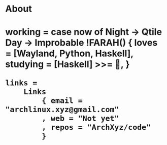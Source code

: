 <h1>About <h1>
    working =
        case now of
            Night -> Qtile
            Day -> Improbable
            !FARAH()        {
                                loves = [Wayland, Python, Haskell],
                                studying = [Haskell] >>= 🧠,
                             }

    links =
        Links
            { email = "archlinux.xyz@gmail.com"
            , web = "Not yet"
            , repos = "ArchXyz/code"
            }
